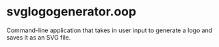 # svglogogenerator.oop
Command-line application that takes in user input to generate a logo and saves it as an SVG file.
